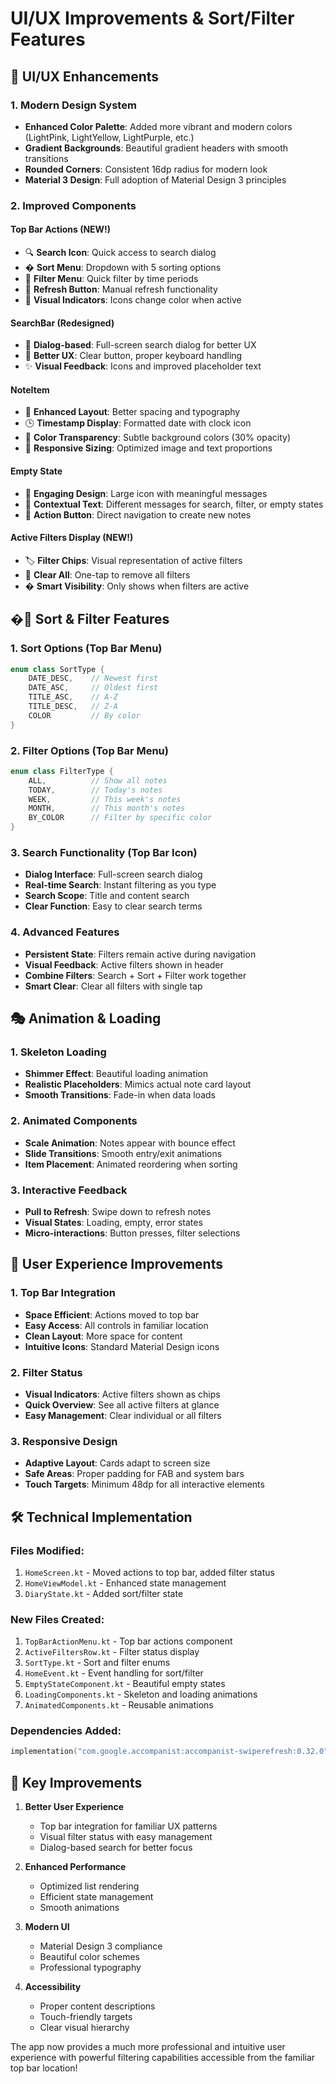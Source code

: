 # UI/UX Improvements & Sort/Filter Features

## 🎨 UI/UX Enhancements

### 1. Modern Design System
- **Enhanced Color Palette**: Added more vibrant and modern colors (LightPink, LightYellow, LightPurple, etc.)
- **Gradient Backgrounds**: Beautiful gradient headers with smooth transitions
- **Rounded Corners**: Consistent 16dp radius for modern look
- **Material 3 Design**: Full adoption of Material Design 3 principles

### 2. Improved Components

#### Top Bar Actions (NEW!)
- 🔍 **Search Icon**: Quick access to search dialog
- � **Sort Menu**: Dropdown with 5 sorting options
- 🎯 **Filter Menu**: Quick filter by time periods
- 🔄 **Refresh Button**: Manual refresh functionality
- 🎨 **Visual Indicators**: Icons change color when active

#### SearchBar (Redesigned)
- 💬 **Dialog-based**: Full-screen search dialog for better UX
- 🎯 **Better UX**: Clear button, proper keyboard handling
- ✨ **Visual Feedback**: Icons and improved placeholder text

#### NoteItem
- 📱 **Enhanced Layout**: Better spacing and typography
- 🕒 **Timestamp Display**: Formatted date with clock icon
- 🎨 **Color Transparency**: Subtle background colors (30% opacity)
- 📏 **Responsive Sizing**: Optimized image and text proportions

#### Empty State
- 🎯 **Engaging Design**: Large icon with meaningful messages
- 📝 **Contextual Text**: Different messages for search, filter, or empty states
- 🔘 **Action Button**: Direct navigation to create new notes

#### Active Filters Display (NEW!)
- 🏷️ **Filter Chips**: Visual representation of active filters
- 🧹 **Clear All**: One-tap to remove all filters
- � **Smart Visibility**: Only shows when filters are active

## �🔧 Sort & Filter Features

### 1. Sort Options (Top Bar Menu)
```kotlin
enum class SortType {
    DATE_DESC,    // Newest first
    DATE_ASC,     // Oldest first  
    TITLE_ASC,    // A-Z
    TITLE_DESC,   // Z-A
    COLOR         // By color
}
```

### 2. Filter Options (Top Bar Menu)
```kotlin
enum class FilterType {
    ALL,          // Show all notes
    TODAY,        // Today's notes
    WEEK,         // This week's notes
    MONTH,        // This month's notes
    BY_COLOR      // Filter by specific color
}
```

### 3. Search Functionality (Top Bar Icon)
- **Dialog Interface**: Full-screen search dialog
- **Real-time Search**: Instant filtering as you type
- **Search Scope**: Title and content search
- **Clear Function**: Easy to clear search terms

### 4. Advanced Features
- **Persistent State**: Filters remain active during navigation
- **Visual Feedback**: Active filters shown in header
- **Combine Filters**: Search + Sort + Filter work together
- **Smart Clear**: Clear all filters with single tap

## 🎭 Animation & Loading

### 1. Skeleton Loading
- **Shimmer Effect**: Beautiful loading animation
- **Realistic Placeholders**: Mimics actual note card layout
- **Smooth Transitions**: Fade-in when data loads

### 2. Animated Components
- **Scale Animation**: Notes appear with bounce effect
- **Slide Transitions**: Smooth entry/exit animations
- **Item Placement**: Animated reordering when sorting

### 3. Interactive Feedback
- **Pull to Refresh**: Swipe down to refresh notes
- **Visual States**: Loading, empty, error states
- **Micro-interactions**: Button presses, filter selections

## 📱 User Experience Improvements

### 1. Top Bar Integration
- **Space Efficient**: Actions moved to top bar
- **Easy Access**: All controls in familiar location
- **Clean Layout**: More space for content
- **Intuitive Icons**: Standard Material Design icons

### 2. Filter Status
- **Visual Indicators**: Active filters shown as chips
- **Quick Overview**: See all active filters at glance
- **Easy Management**: Clear individual or all filters

### 3. Responsive Design
- **Adaptive Layout**: Cards adapt to screen size
- **Safe Areas**: Proper padding for FAB and system bars
- **Touch Targets**: Minimum 48dp for all interactive elements

## 🛠️ Technical Implementation

### Files Modified:
1. `HomeScreen.kt` - Moved actions to top bar, added filter status
2. `HomeViewModel.kt` - Enhanced state management
3. `DiaryState.kt` - Added sort/filter state

### New Files Created:
1. `TopBarActionMenu.kt` - Top bar actions component
2. `ActiveFiltersRow.kt` - Filter status display
3. `SortType.kt` - Sort and filter enums
4. `HomeEvent.kt` - Event handling for sort/filter
5. `EmptyStateComponent.kt` - Beautiful empty states
6. `LoadingComponents.kt` - Skeleton and loading animations
7. `AnimatedComponents.kt` - Reusable animations

### Dependencies Added:
```kotlin
implementation("com.google.accompanist:accompanist-swiperefresh:0.32.0")
```

## 🚀 Key Improvements

1. **Better User Experience**
   - Top bar integration for familiar UX patterns
   - Visual filter status with easy management
   - Dialog-based search for better focus

2. **Enhanced Performance**
   - Optimized list rendering
   - Efficient state management
   - Smooth animations

3. **Modern UI**
   - Material Design 3 compliance
   - Beautiful color schemes
   - Professional typography

4. **Accessibility**
   - Proper content descriptions
   - Touch-friendly targets
   - Clear visual hierarchy

The app now provides a much more professional and intuitive user experience with powerful filtering capabilities accessible from the familiar top bar location!

